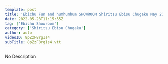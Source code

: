 ```yaml
---
template: post
title: 'Ebichu Fun and humhumhum SHOWROOM Shiritsu Ebisu Chugaku May 23, 2022'
date: 2022-05-23T11:15:55Z
tag: ['Ebichu Showroom']
category: ['Shiritsu Ebisu Chugaku']
author: auto 
videoID: 8pZzF8rgIs4
subTitle: 8pZzF8rgIs4.vtt
---
```

No Description